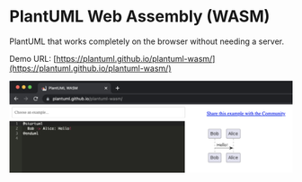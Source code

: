 # PlantUML Web Assembly (WASM)

PlantUML that works completely on the browser without needing a server.

Demo URL: [https://plantuml.github.io/plantuml-wasm/](https://plantuml.github.io/plantuml-wasm/)

![plantuml web assembly](assets/images/demo.png "PlantUML Web Assembly")
